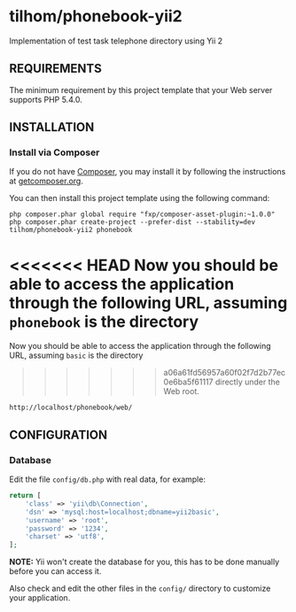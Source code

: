 tilhom/phonebook-yii2
============================

Implementation of test task telephone directory using Yii 2

REQUIREMENTS
------------

The minimum requirement by this project template that your Web server supports PHP 5.4.0.


INSTALLATION
------------

### Install via Composer

If you do not have [Composer](http://getcomposer.org/), you may install it by following the instructions
at [getcomposer.org](http://getcomposer.org/doc/00-intro.md#installation-nix).

You can then install this project template using the following command:

~~~
php composer.phar global require "fxp/composer-asset-plugin:~1.0.0"
php composer.phar create-project --prefer-dist --stability=dev tilhom/phonebook-yii2 phonebook
~~~

<<<<<<< HEAD
Now you should be able to access the application through the following URL, assuming `phonebook` is the directory
=======
Now you should be able to access the application through the following URL, assuming `basic` is the directory
>>>>>>> a06a61fd56957a60f02f7d2b77ec0e6ba5f61117
directly under the Web root.

~~~
http://localhost/phonebook/web/
~~~


CONFIGURATION
-------------

### Database

Edit the file `config/db.php` with real data, for example:

```php
return [
    'class' => 'yii\db\Connection',
    'dsn' => 'mysql:host=localhost;dbname=yii2basic',
    'username' => 'root',
    'password' => '1234',
    'charset' => 'utf8',
];
```

**NOTE:** Yii won't create the database for you, this has to be done manually before you can access it.

Also check and edit the other files in the `config/` directory to customize your application.

